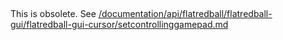 ## 

This is obsolete. See [/documentation/api/flatredball/flatredball-gui/flatredball-gui-cursor/setcontrollinggamepad.md](/documentation/api/flatredball/flatredball-gui/flatredball-gui-cursor/setcontrollinggamepad.md)
